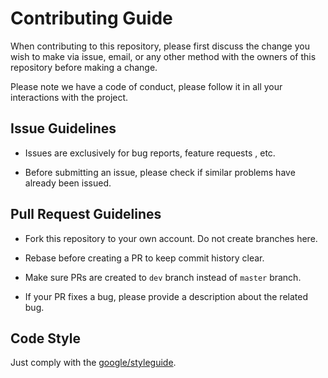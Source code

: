 #  Contributing Guide

When contributing to this repository, please first discuss the change you wish to make via issue,
email, or any other method with the owners of this repository before making a change. 

Please note we have a code of conduct, please follow it in all your interactions with the project.

## Issue Guidelines

- Issues are exclusively for bug reports, feature requests , etc.

- Before submitting an issue, please check if similar problems have already been issued.


## Pull Request Guidelines

- Fork this repository to your own account. Do not create branches here.

- Rebase before creating a PR to keep commit history clear.

- Make sure PRs are created to `dev` branch instead of `master` branch.

- If your PR fixes a bug, please provide a description about the related bug.


## Code Style
Just comply with the [google/styleguide](https://github.com/google/styleguide).